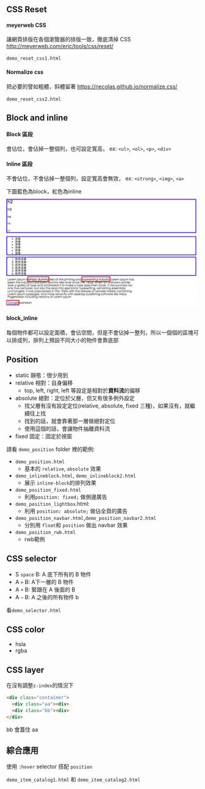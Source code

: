 #
## CSS Reset
#### meyerweb CSS
讓網頁排版在各個瀏覽器的排版一致，徹底清掉 CSS
http://meyerweb.com/eric/tools/css/reset/

`demo_reset_css1.html`

#### Normalize css
把必要的譬如粗體，斜體留著
https://necolas.github.io/normalize.css/

`demo_reset_css2.html`

## Block and inline
#### Block 區段
會佔位，會佔掉一整個列，也可設定寬高，
ex: `<ul>`, `<ol>`, `<p>`, `<div>`

#### Inline 區段
不會佔位，不會佔掉一整個列，設定寬高會無效，
ex: `<strong>`, `<img>`, `<a>`

下圖藍色為block，紅色為inline
![](block_inline.png)

#### block_inline
每個物件都可以設定面積，會佔空間，但是不會佔掉一整列，所以一個個的區塊可以排成列，排列上預設不同大小的物件會靠底部

## Position
- static 靜態：很少用到
- relative 相對：自身偏移
  - top, left, right, left 等設定是相對於**資料流**的偏移
- absolute 絕對：定位於父層，但又有很多例外設定
  - 找父層有沒有設定定位(relative, absolute, fixed 三種)，如果沒有，就繼續往上找
  - 找到的話，就會靠著那一層做絕對定位
  - 使用這個的話，會讓物件抽離資料流
- fixed 固定：固定於視窗

請看 `demo_position` folder 裡的範例:
- `demo_position.html`
  - 基本的 `relative`, `absolute` 效果
- `demo_inlineblock.html`, `demo_inlineblock2.html`
  - 展示 `inline-block`的排列效果
- `demo_position_fixed.html`
  - 利用`position: fixed;` 做側邊廣告
- `demo_position_lightbox`.html:
  - 利用 `position: absolute;` 做佔全頁的廣告
- `demo_position_navbar.html`,`demo_position_navbar2.html`
  - 分別用 `float`和 `position` 做出 navbar 效果
- `demo_position_rwb.html`
  - rwb範例

## CSS selector
- S `space` B: A 底下所有的 B 物件
- A `>` B: A下一層的 B 物件
- A `+` B: 緊跟在 A 後面的 B
- A `~` B: A 之後的所有物件 b

看`demo_selector.html`

## CSS color
- hsla
- rgba

## CSS layer
在沒有調整`z-index`的情況下
```html
<div class="container">
  <div class="aa"><div>
  <div class="bb"><div>
</div>
```
bb 會蓋住 aa

## 綜合應用
使用 `:hover` selector 搭配 `position`

`demo_item_catalog1.html` 和 `demo_item_catalog2.html`
